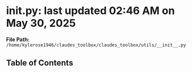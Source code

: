 # __init__.py: last updated 02:46 AM on May 30, 2025

**File Path:** `/home/kylerose1946/claudes_toolbox/claudes_toolbox/utils/__init__.py`

## Table of Contents
